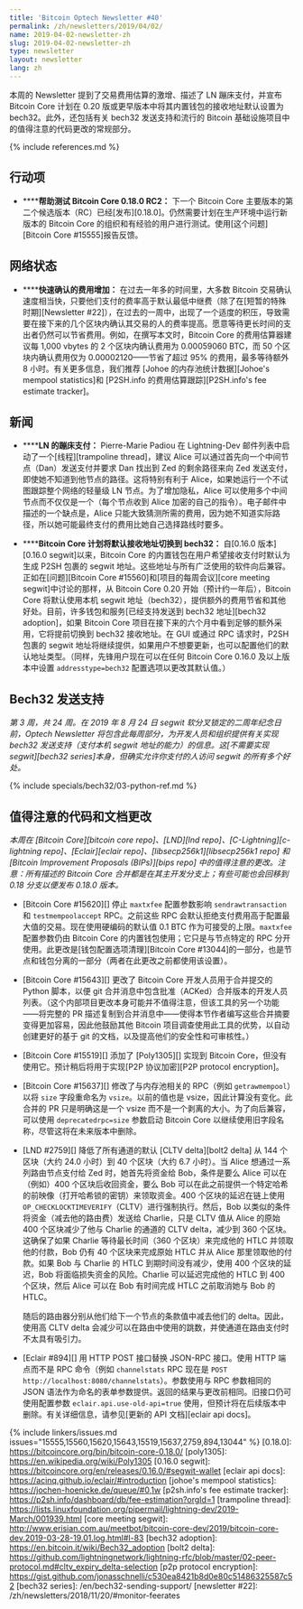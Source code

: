 ```yaml
---
title: 'Bitcoin Optech Newsletter #40'
permalink: /zh/newsletters/2019/04/02/
name: 2019-04-02-newsletter-zh
slug: 2019-04-02-newsletter-zh
type: newsletter
layout: newsletter
lang: zh
---
```

本周的 Newsletter 提到了交易费用估算的激增、描述了 LN 蹦床支付，并宣布 Bitcoin Core 计划在 0.20 版或更早版本中将其内置钱包的接收地址默认设置为 bech32。此外，还包括有关 bech32 发送支持和流行的 Bitcoin 基础设施项目中的值得注意的代码更改的常规部分。

{% include references.md %}

## 行动项

- **<!--help-test-bitcoin-core-0-18-0-rc2-->****帮助测试 Bitcoin Core 0.18.0 RC2：** 下一个 Bitcoin Core 主要版本的第二个候选版本（RC）已经[发布][0.18.0]。仍然需要计划在生产环境中运行新版本的 Bitcoin Core 的组织和有经验的用户进行测试。使用[这个问题][Bitcoin Core #15555]报告反馈。

## 网络状态

- **<!--fee-increases-for-fast-confirmation-->****快速确认的费用增加：** 在过去一年多的时间里，大多数 Bitcoin 交易确认速度相当快，只要他们支付的费率高于默认最低中继费（除了在[短暂的特殊时期][Newsletter #22]），在过去的一周中，出现了一个适度的积压，导致需要在接下来的几个区块内确认其交易的人的费率提高。愿意等待更长时间的支出者仍然可以节省费用。例如，在撰写本文时，Bitcoin Core 的费用估算器建议每 1,000 vbytes 的 2 个区块内确认费用为 0.00059060 BTC，而 50 个区块内确认费用仅为 0.00002120——节省了超过 95% 的费用，最多等待额外 8 小时。有关更多信息，我们推荐 [Johoe 的内存池统计数据][Johoe's mempool statistics]和 [P2SH.info 的费用估算跟踪][P2SH.info's fee estimate tracker]。

## 新闻

- **<!--trampoline-payments-for-ln-->****LN 的蹦床支付：** Pierre-Marie Padiou 在 Lightning-Dev 邮件列表中启动了一个[线程][trampoline thread]，建议 Alice 可以通过首先向一个中间节点（Dan）发送支付并要求 Dan 找出到 Zed 的剩余路径来向 Zed 发送支付，即使她不知道到他节点的路径。这将特别有利于 Alice，如果她运行一个不试图跟踪整个网络的轻量级 LN 节点。为了增加隐私，Alice 可以使用多个中间节点而不仅仅是一个（每个节点收到 Alice 加密的自己的指令）。电子邮件中描述的一个缺点是，Alice 只能大致猜测所需的费用，因为她不知道实际路径，所以她可能最终支付的费用比她自己选择路线时要多。

- **<!--bitcoin-core-schedules-switch-to-default-bech32-receiving-addresses-->****Bitcoin Core 计划将默认接收地址切换到 bech32：** 自[0.16.0 版本][0.16.0 segwit]以来，Bitcoin Core 的内置钱包在用户希望接收支付时默认为生成 P2SH 包裹的 segwit 地址。这些地址与所有广泛使用的软件向后兼容。正如在[问题][Bitcoin Core #15560]和[项目的每周会议][core meeting segwit]中讨论的那样，从 Bitcoin Core 0.20 开始（预计约一年后），Bitcoin Core 将默认使用本机 segwit 地址（bech32），提供额外的费用节省和其他好处。目前，许多钱包和服务[已经支持发送到 bech32 地址][bech32 adoption]，如果 Bitcoin Core 项目在接下来的六个月中看到足够的额外采用，它将提前切换到 bech32 接收地址。在 GUI 或通过 RPC 请求时，P2SH 包裹的 segwit 地址将继续提供，如果用户不想要更新，也可以配置他们的默认地址类型。（同样，先锋用户现在可以在任何 Bitcoin Core 0.16.0 及以上版本中设置 `addresstype=bech32` 配置选项以更改其默认值。）

## Bech32 发送支持

*第 3 周，共 24 周。在 2019 年 8 月 24 日 segwit 软分叉锁定的二周年纪念日前，Optech Newsletter 将包含此每周部分，为开发人员和组织提供有关实现 bech32 发送支持（支付本机 segwit 地址的能力）的信息。这[不需要实现 segwit][bech32 series]本身，但确实允许你支付的人访问 segwit 的所有多个好处。*

{% include specials/bech32/03-python-ref.md %}

## 值得注意的代码和文档更改

*本周在 [Bitcoin Core][bitcoin core repo]、[LND][lnd repo]、[C-Lightning][c-lightning repo]、[Eclair][eclair repo]、[libsecp256k1][libsecp256k1 repo] 和 [Bitcoin Improvement Proposals (BIPs)][bips repo] 中的值得注意的更改。注意：所有描述的 Bitcoin Core 合并都是在其主开发分支上；有些可能也会回移到 0.18 分支以便发布 0.18.0 版本。*

- [Bitcoin Core #15620][] 停止 `maxtxfee` 配置参数影响 `sendrawtransaction` 和 `testmempoolaccept` RPC。之前这些 RPC 会默认拒绝支付费用高于配置最大值的交易。现在使用硬编码的默认值 0.1 BTC 作为可接受的上限。`maxtxfee` 配置参数仍由 Bitcoin Core 的内置钱包使用；它只是与节点特定的 RPC 分开使用。此更改是[钱包配置选项清理][Bitcoin Core #13044]的一部分，也是节点和钱包分离的一部分（两者在此更改之前都使用该设置）。

- [Bitcoin Core #15643][] 更改了 Bitcoin Core 开发人员用于合并提交的 Python 脚本，以便 git 合并消息中包含批准（ACKed）合并版本的开发人员列表。（这个内部项目更改本身可能并不值得注意，但该工具的另一个功能——将完整的 PR 描述复制到合并消息中——使得本节作者编写这些合并摘要变得更加容易，因此他鼓励其他 Bitcoin 项目调查使用此工具的优势，以自动创建更好的基于 git 的文档，以及提高他们的安全性和可审核性。）

- [Bitcoin Core #15519][] 添加了 [Poly1305][] 实现到 Bitcoin Core，但没有使用它。预计稍后将用于实现[P2P 协议加密][P2P protocol encryption]。

- [Bitcoin Core #15637][] 修改了与内存池相关的 RPC（例如 `getrawmempool`）以将 `size` 字段重命名为 `vsize`。以前的值也是 vsize，因此计算没有变化。此合并的 PR 只是明确这是一个 vsize 而不是一个剥离的大小。为了向后兼容，可以使用 `deprecatedrpc=size` 参数启动 Bitcoin Core 以继续使用旧字段名称，尽管这将在未来版本中删除。

- [LND #2759][] 降低了所有通道的默认 [CLTV delta][bolt2 delta] 从 144 个区块（大约 24.0 小时）到 40 个区块（大约 6.7 小时）。当 Alice 想通过一系列路由节点支付给 Zed 时，她首先将资金给 Bob，条件是要么 Alice 可以在（例如）400 个区块后收回资金，要么 Bob 可以在此之前提供一个特定哈希的前映像（打开哈希锁的密钥）来领取资金。400 个区块的延迟在链上使用 `OP_CHECKLOCKTIMEVERIFY`（CLTV）进行强制执行。然后，Bob 以类似的条件将资金（减去他的路由费）发送给 Charlie，只是 CLTV 值从 Alice 的原始 400 个区块减少了他与 Charlie 的通道的 CLTV delta，减少到 360 个区块。这确保了如果 Charlie 等待最长时间（360 个区块）来完成他的 HTLC 并领取他的付款，Bob 仍有 40 个区块来完成原始 HTLC 并从 Alice 那里领取他的付款。如果 Bob 与 Charlie 的 HTLC 到期时间没有减少，使用 400 个区块的延迟，Bob 将面临损失资金的风险。Charlie 可以延迟完成他的 HTLC 到 400 个区块，然后 Alice 可以在 Bob 有时间完成 HTLC 之前取消她与 Bob 的 HTLC。

  随后的路由器分别从他们给下一个节点的条款值中减去他们的 delta。因此，使用高 CLTV delta 会减少可以在路由中使用的跳数，并使通道在路由支付时不太具有吸引力。

- [Eclair #894][] 用 HTTP POST 接口替换 JSON-RPC 接口。使用 HTTP 端点而不是 RPC 命令（例如 `channelstats` RPC 现在是 `POST http://localhost:8080/channelstats`）。参数使用与 RPC 参数相同的 JSON 语法作为命名的表单参数提供。返回的结果与更改前相同。旧接口仍可使用配置参数 `eclair.api.use-old-api=true` 使用，但预计将在后续版本中删除。有关详细信息，请参见[更新的 API 文档][eclair api docs]。

{% include linkers/issues.md issues="15555,15560,15620,15643,15519,15637,2759,894,13044" %}
[0.18.0]: https://bitcoincore.org/bin/bitcoin-core-0.18.0/
[poly1305]: https://en.wikipedia.org/wiki/Poly1305
[0.16.0 segwit]: https://bitcoincore.org/en/releases/0.16.0/#segwit-wallet
[eclair api docs]: https://acinq.github.io/eclair/#introduction
[johoe's mempool statistics]: https://jochen-hoenicke.de/queue/#0,1w
[p2sh.info's fee estimate tracker]: https://p2sh.info/dashboard/db/fee-estimation?orgId=1
[trampoline thread]: https://lists.linuxfoundation.org/pipermail/lightning-dev/2019-March/001939.html
[core meeting segwit]: http://www.erisian.com.au/meetbot/bitcoin-core-dev/2019/bitcoin-core-dev.2019-03-28-19.01.log.html#l-83
[bech32 adoption]: https://en.bitcoin.it/wiki/Bech32_adoption
[bolt2 delta]: https://github.com/lightningnetwork/lightning-rfc/blob/master/02-peer-protocol.md#cltv_expiry_delta-selection
[p2p protocol encryption]: https://gist.github.com/jonasschnelli/c530ea8421b8d0e80c51486325587c52
[bech32 series]: /en/bech32-sending-support/
[newsletter #22]: /zh/newsletters/2018/11/20/#monitor-feerates
